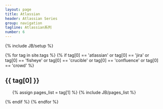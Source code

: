 ```yaml
---
layout: page
title: Atlassian
header: Atlassian Series
group: navigation
tagline: Atlassian系列
number: 6
---
```

{% include JB/setup %}

{% for tag in site.tags %} 
  {% if tag[0] == 'atlassian' 
        or tag[0] == 'jira' 
        or tag[0] == 'fisheye' 
        or tag[0] == 'crucible' 
        or tag[0] == 'confluence' 
        or tag[0] == 'crowd' %}

  <h2 id="{{ tag[0] }}-ref">{{ tag[0] }}</h2>
  <ul>
    {% assign pages_list = tag[1] %}  
    {% include JB/pages_list %}
  </ul>
  {% endif %}
{% endfor %}

